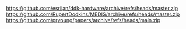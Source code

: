 https://github.com/esrijan/ddk-hardware/archive/refs/heads/master.zip
https://github.com/RupertDodkins/MEDIS/archive/refs/heads/master.zip
https://github.com/pryoung/papers/archive/refs/heads/main.zip
